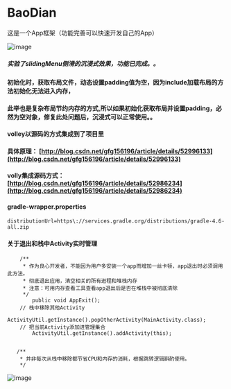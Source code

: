 # BaoDian
这是一个App框架（功能完善可以快速开发自己的App）

![image](https://github.com/yugu88/BaoDian/blob/master/doc/device-2018-12-06-153552.gif)

##### 实验了slidingMenu侧滑的沉浸式效果，功能已完成。。
#### 初始化时，获取布局文件，动态设置padding值为空，因为include加载布局的方法初始化无法进入内存，
#### 此举也是复杂布局节约内存的方式,所以如果初始化获取布局并设置padding，必然为空对象，修复此处问题后，沉浸式可以正常使用。。
#### volley以源码的方式集成到了项目里

#### 具体原理： [http://blog.csdn.net/gfg156196/article/details/52996133](http://blog.csdn.net/gfg156196/article/details/52996133)
#### volly集成源码方式： [http://blog.csdn.net/gfg156196/article/details/52986234](http://blog.csdn.net/gfg156196/article/details/52986234)


#### gradle-wrapper.properties
    distributionUrl=https\://services.gradle.org/distributions/gradle-4.6-all.zip

#### 关于退出和栈中Activity实时管理
```
    /**
     * 作为良心开发者，不能因为用户多安装一个app而增加一丝卡顿，app退出时必须调用此方法。
     * 彻底退出应用，清空相关的所有进程和堆栈内存
     * 注意：可用内存查看工具查看app退出后是否在堆栈中被彻底清除
     */
        public void AppExit();
    // 栈中移除其他Activity
        ActivityUtil.getInstance().popOtherActivity(MainActivity.class);
    // 把当前Activity添加进管理集合
        ActivityUtil.getInstance().addActivity(this);


   /**
    * 并非每次从栈中移除都节省CPU和内存的消耗，根据跳转逻辑斟酌使用。
    */
```
![image](https://github.com/yugu88/BaoDian/blob/master/app/src/main/res/mipmap-xxxhdpi/main_gg.jpeg)
